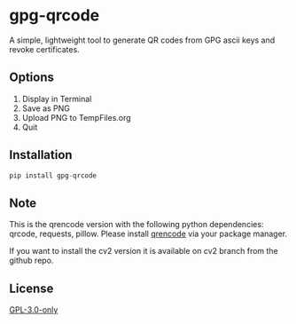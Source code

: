 # gpg-qrcode

A simple, lightweight tool to generate QR codes from GPG ascii keys and revoke certificates.

## Options ##
1. Display in Terminal
2. Save as PNG
3. Upload PNG to TempFiles.org
4. Quit

## Installation ##
```python
pip install gpg-qrcode
```

## Note
This is the qrencode version with the following python dependencies:
qrcode, requests, pillow. Please install [qrencode](https://fukuchi.org/works/qrencode/) via your package manager.

If you want to install the cv2 version it is available on cv2 branch from the github repo.


## License ##
[GPL-3.0-only](LICENSE)
